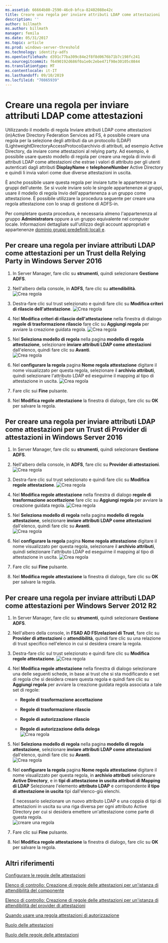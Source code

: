 ```yaml
---
ms.assetid: 66664b80-2590-46c0-bfca-82402088e42c
title: Creare una regola per inviare attributi LDAP come attestazioni
description: ''
author: billmath
ms.author: billmath
manager: femila
ms.date: 05/31/2017
ms.topic: article
ms.prod: windows-server-threshold
ms.technology: identity-adfs
ms.openlocfilehash: d391c77ba309c84e2f8f8d0676b71b7c198fc241
ms.sourcegitcommit: f6490192d686f0a1e0c2ebe471f98e30105c0844
ms.translationtype: MT
ms.contentlocale: it-IT
ms.lasthandoff: 09/10/2019
ms.locfileid: "70865939"
---
```

# <a name="create-a-rule-to-send-ldap-attributes-as-claims"></a>Creare una regola per inviare attributi LDAP come attestazioni


Utilizzando il modello di regola Inviare attributi LDAP come attestazioni \(in\)Active Directory Federation Services ad FS, è possibile creare una regola per la selezione degli attributi da un protocollo \(LDAP\)(LightweightDirectoryAccessProtocol)archivio di attributi, ad esempio Active Directory, da inviare come attestazioni al relying party. Ad esempio, è possibile usare questo modello di regola per creare una regola di invio di attributi LDAP come attestazioni che estrae i valori di attributo per gli utenti autenticati dagli attributi **DisplayName** e **telephoneNumber** Active Directory e quindi li invia valori come due diverse attestazioni in uscita.  
  
È anche possibile usare questa regola per inviare tutte le appartenenze a gruppi dell'utente. Se si vuole inviare solo le singole appartenenze ai gruppi, usare il modello di regola Invio dell'appartenenza a un gruppo come attestazione. È possibile utilizzare la procedura seguente per creare una regola attestazione con lo snap di gestione di ADFS\-in.  
  
Per completare questa procedura, è necessaria almeno l'appartenenza al gruppo **Administrators** oppure a un gruppo equivalente nel computer locale.  Informazioni dettagliate sull'utilizzo degli account appropriati e appartenenze [dominio gruppi predefiniti locali e](https://go.microsoft.com/fwlink/?LinkId=83477).  

## <a name="to-create-a-rule-to-send-ldap-attributes-as-claims-for-a-relying-party-trust-in-windows-server-2016"></a>Per creare una regola per inviare attributi LDAP come attestazioni per un Trust della Relying Party in Windows Server 2016 

1.  In Server Manager, fare clic su **strumenti**, quindi selezionare **Gestione ADFS**.  
  
2.  Nell'albero della console, in **ADFS**, fare clic su **attendibilità**. 
![Crea regola](media/Create-a-Rule-to-Pass-Through-or-Filter-an-Incoming-Claim/claimrule9.PNG)  
  
3.  Destra\-fare clic sul trust selezionato e quindi fare clic su **Modifica criteri di rilascio dell'attestazione**.
![Crea regola](media/Create-a-Rule-to-Pass-Through-or-Filter-an-Incoming-Claim/claimrule10.PNG)   
  
4.  Nel **Modifica criteri di rilascio dell'attestazione** nella finestra di dialogo **regole di trasformazione rilascio** fare clic su **Aggiungi regola** per avviare la creazione guidata regola. 
![Crea regola](media/Create-a-Rule-to-Pass-Through-or-Filter-an-Incoming-Claim/claimrule11.PNG)    

5.  Nel **Seleziona modello di regola** nella pagina **modello di regola attestazione**, selezionare **inviare attributi LDAP come attestazioni** dall'elenco, quindi fare clic su **Avanti**.  
![Crea regola](media/Create-a-Rule-to-Send-LDAP-Attributes-as-Claims/ldap1.PNG)    

6.  Nel **configurare la regola** pagina **Nome regola attestazione** digitare il nome visualizzato per questa regola, selezionare il **archivio attributi**, quindi selezionare l'attributo LDAP ed eseguirne il mapping al tipo di attestazione in uscita. 
![Crea regola](media/Create-a-Rule-to-Send-LDAP-Attributes-as-Claims/ldap2.PNG)    

7.  Fare clic sui **Fine** pulsante.  
  
8.  Nel **Modifica regole attestazione** la finestra di dialogo, fare clic su **OK** per salvare la regola.
  
## <a name="to-create-a-rule-to-send-ldap-attributes-as-claims-for-a-claims-provider-trust-in-windows-server-2016"></a>Per creare una regola per inviare attributi LDAP come attestazioni per un Trust di Provider di attestazioni in Windows Server 2016 
  
1.  In Server Manager, fare clic su **strumenti**, quindi selezionare **Gestione ADFS**.  
  
2.  Nell'albero della console, in **ADFS**, fare clic su **Provider di attestazioni**. 
![Crea regola](media/Create-a-Rule-to-Pass-Through-or-Filter-an-Incoming-Claim/claimrule1.PNG)  
  
3.  Destra\-fare clic sul trust selezionato e quindi fare clic su **Modifica regole attestazione**.
![Crea regola](media/Create-a-Rule-to-Pass-Through-or-Filter-an-Incoming-Claim/claimrule2.PNG)   
  
4.  Nel **Modifica regole attestazione** nella finestra di dialogo **regole di trasformazione accettazione** fare clic su **Aggiungi regola** per avviare la creazione guidata regola.
![Crea regola](media/Create-a-Rule-to-Pass-Through-or-Filter-an-Incoming-Claim/claimrule3.PNG)    

5.  Nel **Seleziona modello di regola** nella pagina **modello di regola attestazione**, selezionare **inviare attributi LDAP come attestazioni** dall'elenco, quindi fare clic su **Avanti**.  
![Crea regola](media/Create-a-Rule-to-Send-LDAP-Attributes-as-Claims/ldap1.PNG)       

6.  Nel **configurare la regola** pagina **Nome regola attestazione** digitare il nome visualizzato per questa regola, selezionare il **archivio attributi**, quindi selezionare l'attributo LDAP ed eseguirne il mapping al tipo di attestazione in uscita. 
![Crea regola](media/Create-a-Rule-to-Send-LDAP-Attributes-as-Claims/ldap2.PNG)      

7.  Fare clic sui **Fine** pulsante.  
  
8.  Nel **Modifica regole attestazione** la finestra di dialogo, fare clic su **OK** per salvare la regola.  

 
  
## <a name="to-create-a-rule-to-send-ldap-attributes-as-claims-for-windows-server-2012-r2"></a>Per creare una regola per inviare attributi LDAP come attestazioni per Windows Server 2012 R2  
  
1.  In Server Manager, fare clic su **strumenti**, quindi selezionare **Gestione ADFS**.  
  
2.  Nell'albero della console, in **FSAD AD FS\\relazioni di Trust**, fare clic su **Provider di attestazioni** o **attendibilità**, quindi fare clic su una relazione di trust specifico nell'elenco in cui si desidera creare la regola.  
  
3.  Destra\-fare clic sul trust selezionato e quindi fare clic su **Modifica regole attestazione**.
![Crea regola](media/Create-a-Rule-to-Pass-Through-or-Filter-an-Incoming-Claim/claimrule6.PNG)  
  
4.  Nel **Modifica regole attestazione** nella finestra di dialogo selezionare una delle seguenti schede, in base ai trust che si sta modificando e set di regola che si desidera creare questa regola e quindi fare clic su **Aggiungi regola** per avviare la creazione guidata regola associata a tale set di regole:  
  
    -   **Regole di trasformazione accettazione**  
  
    -   **Regole di trasformazione rilascio**  
  
    -   **Regole di autorizzazione rilascio**  
  
    -   **Regole di autorizzazione della delega**  
![Crea regola](media/Create-a-Rule-to-Permit-All-Users/permitall5.PNG) 
  
5.  Nel **Seleziona modello di regola** nella pagina **modello di regola attestazione**, selezionare **inviare attributi LDAP come attestazioni** dall'elenco, quindi fare clic su **Avanti**.  
![Crea regola](media/Create-a-Rule-to-Send-LDAP-Attributes-as-Claims/ldap3.PNG)  
  
6.  Nel **configurare la regola** pagina **Nome regola attestazione** digitare il nome visualizzato per questa regola, in **archivio attributi** selezionare **Active Directory**, e in **tipi di attestazione in uscita attributi di Mapping di LDAP** Selezionare l'elemento **attributo LDAP** e corrispondente **il tipo di attestazione in uscita** tipi dall'elenco\-giù elenchi.  
  
    È necessario selezionare un nuovo attributo LDAP e una coppia di tipi di attestazioni in uscita su una riga diversa per ogni attributo Active Directory per cui si desidera emettere un'attestazione come parte di questa regola.  
![creare una regola](media/Create-a-Rule-to-Send-LDAP-Attributes-as-Claims/ldap4.PNG)    
7.  Fare clic sui **Fine** pulsante.  
  
8.  Nel **Modifica regole attestazione** la finestra di dialogo, fare clic su **OK** per salvare la regola.  

## <a name="additional-references"></a>Altri riferimenti 
[Configurare le regole delle attestazioni](Configure-Claim-Rules.md)  
 
[Elenco di controllo: Creazione di regole delle attestazioni per un'istanza di attendibilità del componente](https://technet.microsoft.com/library/ee913578.aspx)  

[Elenco di controllo: Creazione di regole delle attestazioni per un'istanza di attendibilità del provider di attestazioni](https://technet.microsoft.com/library/ee913564.aspx)  
  
[Quando usare una regola attestazioni di autorizzazione](../../ad-fs/technical-reference/When-to-Use-an-Authorization-Claim-Rule.md)  

[Ruolo delle attestazioni](../../ad-fs/technical-reference/The-Role-of-Claims.md)  
  
[Ruolo delle regole delle attestazioni](../../ad-fs/technical-reference/The-Role-of-Claim-Rules.md)  
